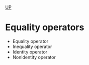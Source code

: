 [UP](../index.md)

# Equality operators
- Equality operator
- Inequality operator
- Identity operator
- Nonidentity operator
